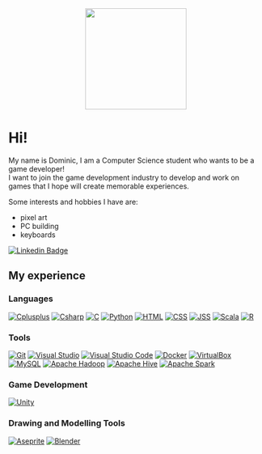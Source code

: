 <div id="header" align="center">
  <img src="https://github.com/Dom17Pham/Dom17Pham/assets/71042283/00131966-465e-45bb-a22f-1012160130ce" width="200"/>
</div>

# Hi!
<p> My name is Dominic, 
I am a Computer Science student who wants to be a game developer! <br>
I want to join the game development industry to develop and work on games that I hope will create memorable experiences. </p>

Some interests and hobbies I have are: 
* pixel art
* PC building
* keyboards 

[![Linkedin Badge](https://img.shields.io/badge/-LinkedIn-blue?style=flat-square&logo=Linkedin&logoColor=white&link=https://www.linkedin.com/in/phamdominic/)](http://www.linkedin.com/in/phamdominic)

## My experience 
### Languages
[![Cplusplus](https://img.shields.io/badge/--00599C?logo=cplusplus&logoColor=00599C&label=C%2B%2B)]()
[![Csharp](https://img.shields.io/badge/--239120?logo=csharp&logoColor=239120&label=C%23)]()
[![C](https://img.shields.io/badge/--A8B9CC?logo=c&logoColor=A8B9CC&label=C)]()
[![Python](https://img.shields.io/badge/--3776AB?logo=python&logoColor=3776AB&label=Python)]()
[![HTML](https://img.shields.io/badge/--E34F26?logo=html5&logoColor=E34F26&label=HTML5)]()
[![CSS](https://img.shields.io/badge/--1572B6?logo=css3&logoColor=1572B6&label=CSS3)]()
[![JSS](https://img.shields.io/badge/--F7DF1E?logo=jss&logoColor=F7DF1E&label=JSS)]()
[![Scala](https://img.shields.io/badge/--DC322F?logo=scala&logoColor=DC322F&label=Scala)]()
[![R](https://img.shields.io/badge/--276DC3?logo=r&logoColor=276DC3&label=R)]()

### Tools
[![Git](https://img.shields.io/badge/--F05032?logo=git&label=git)](http://git-scm.com/)
[![Visual Studio](https://img.shields.io/badge/--5C2D91?logo=visualstudio&&logoColor=5C2D91&label=Visual-Studio)](https://visualstudio.microsoft.com/)
[![Visual Studio Code](https://img.shields.io/badge/--007ACC?logo=visualstudiocode&logoColor=007ACC&label=Visual-Studio-Code)](https://code.visualstudio.com/)
[![Docker](https://img.shields.io/badge/--2496ED?logo=docker&logoColor=2496ED&label=Docker)](https://www.docker.com/)
[![VirtualBox](https://img.shields.io/badge/--183A61?logo=virtualbox&logoColor=183A61&label=VirtualBox)](https://www.virtualbox.org/)
<br>
[![MySQL](https://img.shields.io/badge/--4479A1?logo=mysql&logoColor=4479A1&label=MySQL)](https://www.mysql.com/)
[![Apache Hadoop](https://img.shields.io/badge/--66CCFF?logo=apachehadoop&logoColor=66CCFF&label=Apache-Hadoop)](https://www.hadoop.apache.org/)
[![Apache Hive](https://img.shields.io/badge/--FDEE21?logo=apachehive&logoColor=FDEE21&label=Apache-Hive)]()
[![Apache Spark](https://img.shields.io/badge/--E25A1C?logo=apachespark&logoColor=E25A1C&label=Apache-Spark)]()

### Game Development
[![Unity](https://img.shields.io/badge/--FFFFFF?logo=unity&logoColor=FFFFFF&label=Unity)](https://www.unity.com/)

### Drawing and Modelling Tools
[![Aseprite](https://img.shields.io/badge/--7D929E?logo=aseprite&logoColor=7D929E&label=Aseprite)](https://www.aseprite.org/)
[![Blender](https://img.shields.io/badge/--F5792A?logo=blender&logoColor=F5792A&label=blender)](https://www.blender.org/)
